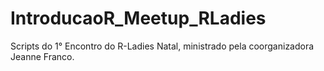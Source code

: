 # IntroducaoR_Meetup_RLadies
Scripts do 1° Encontro do R-Ladies Natal, ministrado pela coorganizadora Jeanne Franco.
